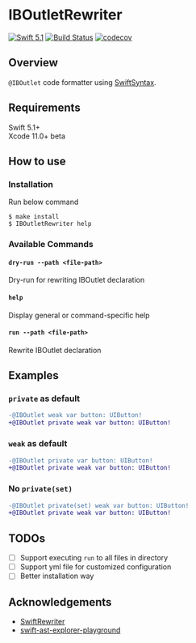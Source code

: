 # IBOutletRewriter

[![Swift 5.1](https://img.shields.io/badge/swift-5.1-orange.svg?style=flat)](https://swift.org/download/)
[![Build Status](https://app.bitrise.io/app/422d74ce9ce2edf9/status.svg?token=LH-9c1ubBpW33I1Nk3b_Qw)](https://app.bitrise.io/app/422d74ce9ce2edf9)
[![codecov](https://codecov.io/gh/kitasuke/IBOutletRewriter/branch/master/graph/badge.svg)](https://codecov.io/gh/kitasuke/IBOutletRewriter)

## Overview

`@IBOutlet` code formatter using [SwiftSyntax](https://github.com/apple/swift-syntax).

## Requirements

Swift 5.1+  
Xcode 11.0+ beta

## How to use

### Installation

Run below command

```terminal
$ make install
$ IBOutletRewriter help
```

### Available Commands

#### `dry-run --path <file-path>`

Dry-run for rewriting IBOutlet declaration

#### `help`

Display general or command-specific help

#### `run --path <file-path>`

Rewrite IBOutlet declaration

## Examples

### `private` as default

```diff
-@IBOutlet weak var button: UIButton!
+@IBOutlet private weak var button: UIButton!
```

### `weak` as default

```diff
-@IBOutlet private var button: UIButton!
+@IBOutlet private weak var button: UIButton!
```

### No `private(set)`

```diff
-@IBOutlet private(set) weak var button: UIButton!
+@IBOutlet private weak var button: UIButton!
```
## TODOs

- [ ] Support executing `run` to all files in directory
- [ ] Support yml file for customized configuration
- [ ] Better installation way

## Acknowledgements

- [SwiftRewriter](https://github.com/inamiy/SwiftRewriter)
- [swift-ast-explorer-playground](https://github.com/kishikawakatsumi/swift-ast-explorer-playground)
